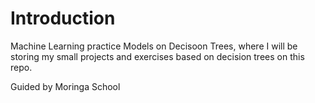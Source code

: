 # Introduction

Machine Learning practice Models on Decisoon Trees, where I will be storing my small projects and exercises based on decision trees on this repo.

Guided by Moringa School
